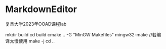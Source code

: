 # MarkdownEditor
复旦大学2023年OOAD课程lab


mkdir build
cd build
cmake .. -G "MinGW Makefiles"
mingw32-make 	//若编译太慢使用 make -j
cd ..